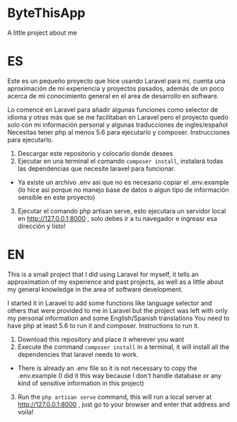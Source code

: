 # ByteThisApp
A little project about me
# ES
Este es un pequeño proyecto que hice usando Laravel para mi, cuenta una aproximación de mi experiencia y proyectos pasados, además de un poco acerca de mi conocimiento general en el area de desarrollo en software.

Lo comencé en Laravel para añadir algunas funciones como selector de idioma y otras más que se me facilitaban en Laravel pero el proyecto quedo solo con mi información personal y algunas traducciones de ingles/español
Necesitas tener php al menos 5.6 para ejecutarlo y composer.
Instrucciones para ejecutarlo.

1. Descargar este repositorio y colocarlo donde desees
2. Ejecutar en una terminal el comando `composer install`, instalará todas las dependencias que necesite laravel para funcionar.
- Ya existe un archivo .env asi que no es necesario copiar el .env.example (lo hice asi porque no manejo base de datos o algun tipo de información sensible en este proyecto)
3. Ejecutar el comando php artisan serve, esto ejecutara un servidor local en <http://127.0.0.1:8000> , solo debes ir a tu navegador e ingreasr esa dirección y listo!

# EN

This is a small project that I did using Laravel for myself, it tells an approximation of my experience and past projects, as well as a little about my general knowledge in the area of ​​software development.

I started it in Laravel to add some functions like language selector and others that were provided to me in Laravel but the project was left with only my personal information and some English/Spanish translations
You need to have php at least 5.6 to run it and composer.
Instructions to run it.

1. Download this repository and place it wherever you want
2. Execute the command `composer install` in a terminal, it will install all the dependencies that laravel needs to work.
- There is already an .env file so it is not necessary to copy the .env.example (I did it this way because I don't handle database or any kind of sensitive information in this project)
3. Run the `php artisan serve` command, this will run a local server at <http://127.0.0.1:8000> , just go to your browser and enter that address and voila!
